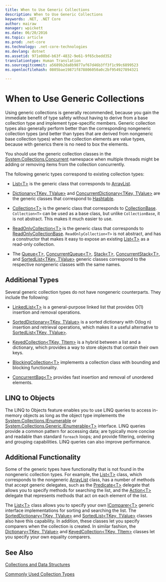 ```yaml
---
title: When to Use Generic Collections
description: When to Use Generic Collections
keywords: .NET, .NET Core
author: mairaw
manager: wpickett
ms.date: 06/20/2016
ms.topic: article
ms.prod: .net-core
ms.technology: .net-core-technologies
ms.devlang: dotnet
ms.assetid: 971e08bd-b63f-4832-9e61-9f65cbedd352
translationtype: Human Translation
ms.sourcegitcommit: a5689b2da8b9877af67d46b3ff3f1c99c6899523
ms.openlocfilehash: 0805bae19871f878806050a0c2bf954927894321

---
```


# When to Use Generic Collections

Using generic collections is generally recommended, because you gain the immediate benefit of type safety without having to derive from a base collection type and implement type-specific members. Generic collection types also generally perform better than the corresponding nongeneric collection types (and better than types that are derived from nongeneric base collection types) when the collection elements are value types, because with generics there is no need to box the elements. 

You should use the generic collection classes in the [System.Collections.Concurrent](https://docs.microsoft.com/dotnet/core/api/System.Collections.Concurrent ) namespace when multiple threads might be adding or removing items from the collection concurrently.

The following generic types correspond to existing collection types: 

*   [List&lt;T&gt;](https://docs.microsoft.com/dotnet/core/api/System.Collections.Generic.List-1 ) is the generic class that corresponds to [ArrayList](https://docs.microsoft.com/dotnet/core/api/System.Collections.ArrayList ).

*   [Dictionary&lt;TKey, TValue&gt;](https://docs.microsoft.com/dotnet/core/api/System.Collections.Generic.Dictionary-2 ) and [ConcurrentDictionary&lt;TKey, TValue&gt;](https://docs.microsoft.com/dotnet/core/api/System.Collections.Concurrent.ConcurrentDictionary-2 ) are the generic classes that correspond to [Hashtable](https://docs.microsoft.com/dotnet/core/api/System.Collections.Hashtable ). 

*   [Collection&lt;T&gt;](https://docs.microsoft.com/dotnet/core/api/System.Collections.ObjectModel.Collection-1 ) is the generic class that corresponds to [CollectionBase](https://docs.microsoft.com/dotnet/core/api/System.Collections.CollectionBase ). `Collection<T>` can be used as a base class, but unlike `CollectionBase`, it is not abstract. This makes it much easier to use.

*   [ReadOnlyCollection&lt;T&gt;](https://docs.microsoft.com/dotnet/core/api/System.Collections.ObjectModel.ReadOnlyCollection-1 ) is the generic class that corresponds to [ReadOnlyCollectionBase](https://docs.microsoft.com/dotnet/core/api/System.Collections.ReadOnlyCollectionBase ). `ReadOnlyCollection<T>` is not abstract, and has a constructor that makes it easy to expose an existing [List&lt;T&gt;](https://docs.microsoft.com/dotnet/core/api/System.Collections.Generic.List-1 ) as a read-only collection.

*   The [Queue&lt;T&gt;](https://docs.microsoft.com/dotnet/core/api/System.Collections.Generic.Queue-1 ), [ConcurrentQueue&lt;T&gt;](https://docs.microsoft.com/dotnet/core/api/System.Collections.Concurrent.ConcurrentQueue-1 ), [Stack&lt;T&gt;](https://docs.microsoft.com/dotnet/core/api/System.Collections.Generic.Stack-1 ), [ConcurrentStack&lt;T&gt;](https://docs.microsoft.com/dotnet/core/api/System.Collections.Concurrent.ConcurrentStack-1 ), and [SortedList&lt;TKey, TValue&gt;](https://docs.microsoft.com/dotnet/core/api/System.Collections.Generic.SortedList-2 ) generic classes correspond to the respective nongeneric classes with the same names.

## Additional Types

Several generic collection types do not have nongeneric counterparts. They include the following: 

*   [LinkedList&lt;T&gt;](https://docs.microsoft.com/dotnet/core/api/System.Collections.Generic.LinkedList-1 ) is a general-purpose linked list that provides O(1) insertion and removal operations.

*   [SortedDictionary&lt;TKey, TValue&gt;](https://docs.microsoft.com/dotnet/core/api/System.Collections.Generic.SortedDictionary-2 ) is a sorted dictionary with O(log n) insertion and retrieval operations, which makes it a useful alternative to [SortedList&lt;TKey, TValue&gt;](https://docs.microsoft.com/dotnet/core/api/System.Collections.Generic.SortedList-2 ). 

*   [KeyedCollection&lt;TKey, TItem&gt;](https://docs.microsoft.com/dotnet/core/api/System.Collections.ObjectModel.KeyedCollection-2 ) is a hybrid between a list and a dictionary, which provides a way to store objects that contain their own keys.

*   [BlockingCollection&lt;T&gt;](https://docs.microsoft.com/dotnet/core/api/System.Collections.Concurrent.BlockingCollection-1 ) implements a collection class with bounding and blocking functionality.

*   [ConcurrentBag&lt;T&gt;](https://docs.microsoft.com/dotnet/core/api/System.Collections.Concurrent.ConcurrentBag-1 ) provides fast insertion and removal of unordered elements.

## LINQ to Objects

The LINQ to Objects feature enables you to use LINQ queries to access in-memory objects as long as the object type implements the [System.Collections.IEnumerable](https://docs.microsoft.com/dotnet/core/api/System.Collections.IEnumerable ) or [System.Collections.Generic.IEnumerable&lt;T&gt;](https://docs.microsoft.com/dotnet/core/api/System.Collections.Generic.IEnumerable-1 ) interface. LINQ queries provide a common pattern for accessing data; are typically more concise and readable than standard `foreach` loops; and provide filtering, ordering and grouping capabilities. LINQ queries can also improve performance.

## Additional Functionality

Some of the generic types have functionality that is not found in the nongeneric collection types. For example, the [List&lt;T&gt;](https://docs.microsoft.com/dotnet/core/api/System.Collections.Generic.List-1 ) class, which corresponds to the nongeneric [ArrayList](https://docs.microsoft.com/dotnet/core/api/System.Collections.ArrayList ) class, has a number of methods that accept generic delegates, such as the [Predicate&lt;T&gt;](https://docs.microsoft.com/dotnet/core/api/System.Predicate-1 ) delegate that allows you to specify methods for searching the list, and the [Action&lt;T&gt;](https://docs.microsoft.com/dotnet/core/api/System.Action-1 ) delegate that represents methods that act on each element of the list.

The [List&lt;T&gt;](https://docs.microsoft.com/dotnet/core/api/System.Collections.Generic.List-1 ) class allows you to specify your own [IComparer&lt;T&gt;](https://docs.microsoft.com/dotnet/core/api/System.Collections.Generic.IComparer-1 ) generic interface implementations for sorting and searching the list. The [SortedDictionary&lt;TKey, TValue&gt;](https://docs.microsoft.com/dotnet/core/api/System.Collections.Generic.SortedDictionary-2 ) and [SortedList&lt;TKey, TValue&gt;](https://docs.microsoft.com/dotnet/core/api/System.Collections.Generic.SortedList-2 ) classes also have this capability. In addition, these classes let you specify comparers when the collection is created. In similar fashion, the [Dictionary&lt;TKey, TValue&gt;](https://docs.microsoft.com/dotnet/core/api/System.Collections.Generic.Dictionary-2 ) and [KeyedCollection&lt;TKey, TItem&gt;](https://docs.microsoft.com/dotnet/core/api/System.Collections.ObjectModel.KeyedCollection-2 ) classes let you specify your own equality comparers.

## See Also

[Collections and Data Structures](index.md) 

[Commonly Used Collection Types](commonly-used-collection-types.md)



<!--HONumber=Aug16_HO2-->


